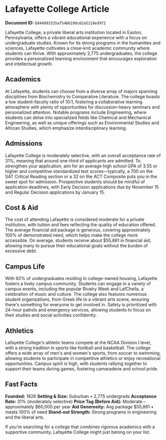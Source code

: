 # Lafayette College Article

**Document ID:** `b844993335af5486198c62a5119ed972`

Lafayette College, a private liberal arts institution located in Easton, Pennsylvania, offers a vibrant educational experience with a focus on undergraduate studies. Known for its strong programs in the humanities and sciences, Lafayette cultivates a close-knit academic community where students can thrive. With approximately 2,775 undergraduates, the college provides a personalized learning environment that encourages exploration and intellectual growth.

## Academics
At Lafayette, students can choose from a diverse array of majors spanning disciplines from Biochemistry to Comparative Literature. The college boasts a low student-faculty ratio of 10:1, fostering a collaborative learning atmosphere with plenty of opportunities for discussion-heavy seminars and personalized attention. Notable programs include Engineering, where students can delve into specialized fields like Chemical and Mechanical Engineering, as well as unique offerings such as Environmental Studies and African Studies, which emphasize interdisciplinary learning.

## Admissions
Lafayette College is moderately selective, with an overall acceptance rate of 31%, meaning that around one-third of applicants are admitted. To strengthen your application, aim for an average high school GPA of 3.55 or higher and competitive standardized test scores—typically, a 700 on the SAT Critical Reading section or a 32 on the ACT Composite puts you in the sweet spot for admission. Prospective students should be mindful of application deadlines, with Early Decision applications due by November 15 and Regular Decision applications by January 15.

## Cost & Aid
The cost of attending Lafayette is considered moderate for a private institution, with tuition and fees reflecting the quality of education offered. The average financial aid package is generous, covering approximately 100% of demonstrated need, which helps make the college more accessible. On average, students receive about $55,861 in financial aid, allowing many to pursue their educational goals without the burden of excessive debt.

## Campus Life
With 92% of undergraduates residing in college-owned housing, Lafayette fosters a lively campus community. Students can engage in a variety of campus events, including the popular Rivalry Week and LafChella, a celebration of music and culture. The college also features numerous student organizations, from Greek life to a vibrant arts scene, ensuring there's something for everyone to get involved in. Safety is prioritized with 24-hour patrols and emergency services, allowing students to focus on their studies and social activities confidently.

## Athletics
Lafayette College's athletic teams compete at the NCAA Division I level, with a strong tradition in sports like football and basketball. The college offers a wide array of men's and women's sports, from soccer to swimming, allowing students to participate in competitive athletics or enjoy recreational opportunities. Campus spirit is high, with students rallying together to support their teams during games, fostering camaraderie and school pride.

## Fast Facts
**Founded:** 1826
**Setting & Size:** Suburban • 2,775 undergrads
**Acceptance Rate:** 31% (moderately selective)
**Price Tag (Before Aid):** Moderate – approximately $60,000 per year
**Aid Generosity:** Avg package $55,861 • meets 100% of need
**Stand-out Strength:** Strong programs in engineering and the liberal arts.

If you’re searching for a college that combines rigorous academics with a supportive community, Lafayette College might just belong on your list.
